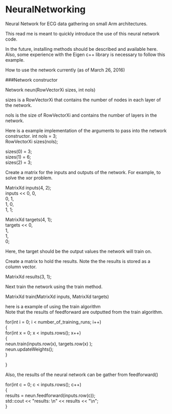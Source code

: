 # NeuralNetworking
Neural Network for ECG data gathering on small Arm architectures. 

This read me is meant to quickly introduce the use of this neural network code.

In the future, installing methods should be described and available here.
Also, some experience with the Eigen c++ library is necessary to follow this example.


How to use the network currently (as of March 26, 2016)

###Network constructor

Network neun(RowVectorXi sizes, int nols)  


sizes is a RowVectorXi that contains the number of nodes in each layer of the network.

nols is the size of RowVectorXi and contains the number of layers in the network.

Here is a example implementation of the arguments to pass into the network constructor.
int nols = 3;  
RowVectorXi sizes(nols);  

sizes(0) = 3;  
sizes(1) = 6;  
sizes(2) = 3;  


Create a matrix for the inputs and outputs of the network. For example, to solve the
xor problem.


MatrixXd inputs(4, 2);  
inputs << 0, 0,  
		  0, 1,  
		  1, 0,  
		  1, 1;  

MatrixXd targets(4, 1);  
targets << 0,  
<prev>	   1,  
		   1,  
		   0;  


Here, the target should be the output values the network will train on.


Create a matrix to hold the results. Note the the results is stored as a column vector.

MatrixXd results(3, 1);  


Next train the network using the train method.

MatrixXd train(MatrixXd inputs, MatrixXd targets)  

here is a example of using the train algorithm  
Note that the results of feedforward are outputted from the train algorithm.  


for(int i = 0; i < number_of_training_runs; i++)  
{  
   for(int x = 0; x < inputs.rows(); x++)  
	{  
		neun.train(inputs.row(x), targets.row(x) );  
		neun.updateWeights();  
	}
  
}


Also, the results of the neural network can be gather from feedforward()  

for(int c = 0; c < inputs.rows(); c++)  
{  
	results = neun.feedforward(inputs.row(c));  
	std::cout << "results: \n" << results << "\n";  
}  